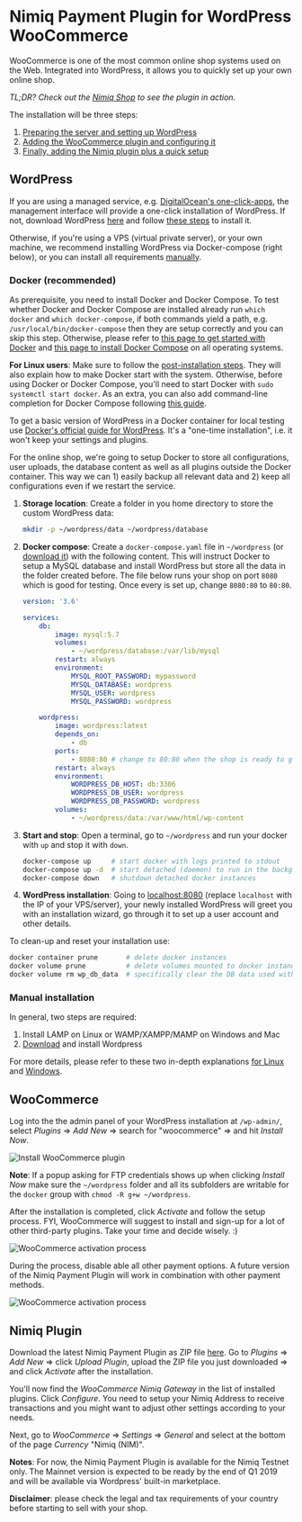 # Nimiq Payment Plugin for WordPress WooCommerce

WooCommerce is one of the most common online shop systems used on the Web.
Integrated into WordPress, it allows you to quickly set up your own online shop.

_TL;DR? Check out the [Nimiq Shop](https://shop.nimiq.com/) to see the plugin in action._

The installation will be three steps:

1. [Preparing the server and setting up WordPress](#wordpress)
1. [Adding the WooCommerce plugin and configuring it](#woocommerce)
1. [Finally, adding the Nimiq plugin plus a quick setup](#nimiq-plugin)

## WordPress

If you are using a managed service,
e.g. [DigitalOcean's one-click-apps](https://www.digitalocean.com/products/one-click-apps/),
the management interface will provide a one-click installation of WordPress.
If not, download WordPress [here](https://wordpress.org/download/)
and follow [these steps](https://codex.wordpress.org/Installing_WordPress#Detailed_Instructions) to install it.

Otherwise, if you're using a VPS (virtual private server), or your own machine,
we recommend installing WordPress via Docker-compose (right below),
or you can install all requirements [manually](#manual-installation).

### Docker (recommended)

As prerequisite, you need to install Docker and Docker Compose.
To test whether Docker and Docker Compose are installed already run `which docker` and `which docker-compose`,
if both commands yield a path, e.g. `/usr/local/bin/docker-compose` then they are setup correctly and you can skip this step.
Otherwise, please refer to [this page to get started with Docker](https://docs.docker.com/get-started/) and [this page to install Docker Compose](https://docs.docker.com/compose/install/)
on all operating systems.

**For Linux users**: Make sure to follow the
[post-installation steps](https://docs.docker.com/install/linux/linux-postinstall/).
They will also explain how to make Docker start with the system.
Otherwise, before using Docker or Docker Compose, you'll need to start Docker with `sudo systemctl start docker`.
As an extra, you can also add command-line completion for Docker Compose following [this guide](https://docs.docker.com/compose/completion/).

To get a basic version of WordPress in a Docker container for local testing use
[Docker's official guide for WordPress]( https://docs.docker.com/compose/wordpress/).
It's a "one-time installation", i.e. it won't keep your settings and plugins.

For the online shop, we're going to setup Docker to store
all configurations, user uploads, the database content as well as all plugins outside the Docker container.
This way we can 1) easily backup all relevant data and 2) keep all configurations even if we restart the service.

1. **Storage location**: Create a folder in you home directory to store the custom WordPress data:

   ```bash
   mkdir -p ~/wordpress/data ~/wordpress/database
   ```

1. **Docker compose**: Create a `docker-compose.yaml` file in `~/wordpress`
   (or [download it](resources/docker-compose.yaml)) with the following content.
   This will instruct Docker to setup a MySQL database and install WordPress
   but store all the data in the folder created before.
   The file below runs your shop on port `8080` which is good for testing.
   Once every is set up, change `8080:80` to `80:80`.

   ```yaml
   version: '3.6'

   services:
       db:
           image: mysql:5.7
           volumes:
               - ~/wordpress/database:/var/lib/mysql
           restart: always
           environment:
               MYSQL_ROOT_PASSWORD: mypassword
               MYSQL_DATABASE: wordpress
               MYSQL_USER: wordpress
               MYSQL_PASSWORD: wordpress

       wordpress:
           image: wordpress:latest
           depends_on:
               - db
           ports:
               - 8080:80 # change to 80:80 when the shop is ready to go live
           restart: always
           environment:
               WORDPRESS_DB_HOST: db:3306
               WORDPRESS_DB_USER: wordpress
               WORDPRESS_DB_PASSWORD: wordpress
           volumes:
               - ~/wordpress/data:/var/www/html/wp-content
   ```

1. **Start and stop**: Open a terminal, go to `~/wordpress` and run your docker with `up` and stop it with `down`.

   ```bash
   docker-compose up     # start docker with logs printed to stdout
   docker-compose up -d  # start detached (daemon) to run in the background
   docker-compose down   # shutdown detached docker instances
   ```

1. **WordPress installation**: Going to [localhost:8080](http://localhost:8080)
   (replace `localhost` with the IP of your VPS/server), your newly installed WordPress
   will greet you with an installation wizard, go through it to set up a user account and other details.

To clean-up and reset your installation use:

```bash
docker container prune       # delete docker instances
docker volume prune          # delete volumes mounted to docker instances
docker volume rm wp_db_data  # specifically clear the DB data used with Wordpress
```

### Manual installation

In general, two steps are required:

1) Install LAMP on Linux or WAMP/XAMPP/MAMP on Windows and Mac
2) [Download](https://wordpress.org/download/) and install Wordpress

For more details, please refer to these two in-depth explanations
[for Linux](https://www.digitalocean.com/community/tutorials/how-to-install-wordpress-with-lamp-on-ubuntu-18-04)
and
[Windows](https://www.wpbeginner.com/wp-tutorials/how-to-install-wordpress-on-your-windows-computer-using-wamp/).

## WooCommerce

Log into the the admin panel of your WordPress installation at `/wp-admin/`,
select _Plugins_ ⇒ _Add New_ ⇒ search for "woocommerce" ⇒ and hit _Install Now_.

![Install WooCommerce plugin](resources/woocommerce-plugin.png)

**Note**: If a popup asking for FTP credentials shows up when clicking _Install Now_ make sure the `~/wordpress` folder
and all its subfolders are writable for the `docker` group with `chmod -R g+w ~/wordpress`.

After the installation is completed, click _Activate_ and follow the setup process.
FYI, WooCommerce will suggest to install and sign-up for a lot of other third-party plugins.
Take your time and decide wisely. :)

![WooCommerce activation process](resources/woocommerce-activation.png)

During the process, disable able all other payment options.
A future version of the Nimiq Payment Plugin will work in combination with other payment methods.

![WooCommerce activation process](resources/woocommerce-activation-payments.png)

## Nimiq Plugin

Download the latest Nimiq Payment Plugin as ZIP file [here](https://github.com/nimiq/woocommerce-gateway-nimiq/releases).
Go to _Plugins_ ⇒ _Add New_ ⇒ click _Upload Plugin_, upload the ZIP file you just downloaded ⇒
and click _Activate_ after the installation.

You'll now find the _WooCommerce Nimiq Gateway_ in the list of installed plugins.
Click _Configure_.
You need to setup your Nimiq Address to receive transactions and you might want to adjust other settings according to your needs.

Next, go to _WooCommerce_ ⇒ _Settings_ ⇒ _General_ and select at the bottom of the page _Currency_ "Nimiq (NIM)".

**Notes**: For now, the Nimiq Payment Plugin is available for the Nimiq Testnet only.
The Mainnet version is expected to be ready by the end of Q1 2019 and
will be available via Wordpress' built-in marketplace.

**Disclaimer**: please check the legal and tax requirements of your country before starting to sell with your shop.

